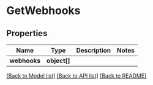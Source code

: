 # GetWebhooks

## Properties
Name | Type | Description | Notes
------------ | ------------- | ------------- | -------------
**webhooks** | **object[]** |  | 

[[Back to Model list]](../README.md#documentation-for-models) [[Back to API list]](../README.md#documentation-for-api-endpoints) [[Back to README]](../README.md)


